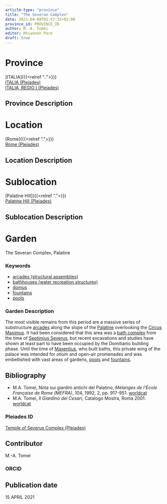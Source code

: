 ```yaml
---
article-type: "province"
title: "The Severan Complex"
date: 2021-04-08T02:47:32+02:00
province_id: PROVINCE_ID
author: M.-A. Tomei
editor: Rhiannon Pare
draft: true
---
```


# Province

[ITALIA]({{<relref "..">}})\
[ITALIA (Pleiades)](https://pleiades.stoa.org/places/1052)\
[ITALIA, REGIO I (Pleiades)](https://pleiades.stoa.org/places/441075550)

## Province Description


# Location

[Rome]({{<relref ".">}}) \
[Rome (Pleiades)](https://pleiades.stoa.org/places/423025)

## Location Description


# Sublocation

[Palatine Hill]({{<relref ".">}}) \
[Palatine Hill (Pleiades)](https://pleiades.stoa.org/places/971691208)

## Sublocation Description

# Garden

The Severan Complex, Palatine

### Keywords

- [arcades (structural assemblies)](http://vocab.getty.edu/page/aat/300002580)
- [bathhouses (water recreation structures)](http://vocab.getty.edu/page/aat/300007347)
- [domus](http://vocab.getty.edu/page/aat/300005506)
- [fountains](http://vocab.getty.edu/page/aat/300006179)
- [pools](http://vocab.getty.edu/page/aat/300008692)

### Garden Description

The most visible remains from this period are a massive series of substructure [arcades](http://vocab.getty.edu/page/aat/300002580) along the slope of the [Palatine](https://en.wikipedia.org/wiki/Palatine_Hill) overlooking the [Circus Maximus](https://www.digitalaugustanrome.org/records/circus-maximus). It had been considered that this area was a [bath complex](https://en.wikipedia.org/wiki/Thermae) from the time of [Septimius Severus](https://www.britannica.com/biography/Septimius-Severus), but recent excavations and studies have shown at least part to have been occupied by the Domitianic building phase. Until the time of [Maxentius](https://www.britannica.com/biography/Maxentius), who built baths, this private wing of the palace was intended for *otium* and open-air promenades and was embellished with vast areas of gardens, [pools](http://vocab.getty.edu/page/aat/300008692) and [fountains](http://vocab.getty.edu/page/aat/300006179).

## Bibliography

* M.A. Tomei, Nota sui giardini antichi del Palatino, *Mélanges de l’École Française de Rome (MEFRA)*, 104, 1992, 2, pp. 917-951. [worldcat](http://www.worldcat.org/oclc/972029282)
* M.A. Tomei, *Il Giardino dei Cesari*, Catalogo Mostra, Roma 2001. [worldcat](http://www.worldcat.org/oclc/5894435382)


### Pleiades ID

[Temple of Severus Complex (Pleiades)](https://pleiades.stoa.org/places/584305092)

## Contributor

M.-A. Tomei

### ORCID


## Publication date
 15 APRIL 2021
